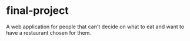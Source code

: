 # final-project

A web application for people that can't decide on what to eat and want to have a restaurant chosen for them.
